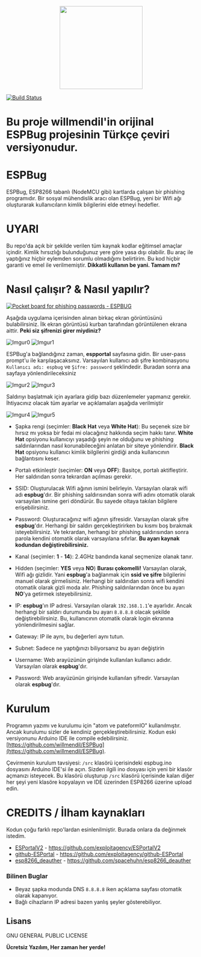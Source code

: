 <p align="center">
  <img width="220" height="220" src="https://i.imgur.com/vYE79I9.png">
</p>

[![Build Status](https://travis-ci.com/guanicoe/ESPBug_PIO.svg?branch=master)](https://travis-ci.com/guanicoe/ESPBug_PIO)


# Bu proje willmendil'in orijinal ESPBug projesinin Türkçe çeviri versiyonudur.

# ESPBug
ESPBug, ESP8266 tabanlı (NodeMCU gibi) kartlarda çalışan bir phishing programıdır. Bir sosyal mühendislik aracı olan ESPBug, yeni bir Wifi ağı oluşturarak kullanıcıların kimlik bilgilerini elde etmeyi hedefler.

# UYARI
Bu repo'da açık bir şekilde verilen tüm kaynak kodlar eğitimsel amaçlar içindir. Kimlik hırsızlığı bulunduğunuz yere göre yasa dışı olabilir. Bu araç ile yaptığınız hiçbir eylemden sorumlu olmadığımı belirtirim. Bu kod hiçbir garanti ve emel ile verilmemiştir. **Dikkatli kullanın be yani. Tamam mı?**

# Nasıl çalışır? & Nasıl yapılır?

[![Pocket board for phishing passwords - ESPBUG](https://i.imgur.com/PYyQzfI.jpg)](https://www.youtube.com/watch?v=X95rtPqSzw4 "Pocket board for phishing passwords - ESPBUG - Click to Watch!")

Aşağıda uygulama içerisinden alınan birkaç ekran görüntüsünü bulabilirsiniz. İlk ekran görüntüsü kurban tarafından görüntülenen ekrana aittir. **Peki siz şifrenizi girer miydiniz?**

![Imgur0](https://i.imgur.com/q5C7H7s.png)
![Imgur1](https://i.imgur.com/qYyqwnQl.jpg)

ESPBug'a bağlandığınız zaman, **espportal** sayfasına gidin. Bir user-pass prompt'u ile karşılaşacaksınız. Varsayılan kullanıcı adı şifre kombinasyonu `Kullanıcı adı: espbug` ve `Şifre: password` şeklindedir. Buradan sonra ana sayfaya yönlendirileceksiniz

![Imgur2](https://i.imgur.com/NgNZkYol.jpg)
![Imgur3](https://i.imgur.com/OgYxvRyl.jpg)

Saldırıyı başlatmak için ayarlara gidip bazı düzenlemeler yapmanız gerekir. İhtiyacınız olacak tüm ayarlar ve açıklamaları aşağıda verilmiştir

![Imgur4](https://i.imgur.com/lxz6Apwl.jpg)
![Imgur5](https://i.imgur.com/LeBXPztl.jpg)

 - Şapka rengi (seçimler: **Black Hat** veya **White Hat**): Bu seçenek size bir hırsız mı yoksa bir fedai mi olacağınız hakkında seçim hakkı tanır. **White Hat** opsiyonu kullanıcıyı yaşadığı şeyin ne olduğunu ve phishing saldırılarından nasıl korunabileceğini anlatan bir siteye yönlendirir. **Black Hat** opsiyonu kullanıcı kimlik bilgilerini girdiği anda kullanıcının bağlantısını keser.

 - Portalı etkinleştir (seçimler: **ON** veya **OFF**): Basitçe, portalı aktifleştirir. Her saldırıdan sonra tekrardan açılması gerekir.
 - SSID: Oluşturulacak Wifi ağının ismini belirleyin. Varsayılan olarak wifi adı **espbug**'dır. Bir phishing saldırısından sonra wifi adını otomatik olarak varsayılan ismine geri döndürür. Bu sayede oltaya takılan bilgilere erişebilirsiniz.
 - Password: Oluşturacağınız wifi ağının şifresidir. Varsayılan olarak şifre **espbug**'dır. Herhangi bir saldırı gerçekleştirirken bu kısmı boş bırakmak isteyebilirsiniz. Ve tekrardan, herhangi bir phishing saldırısından sonra parola kendini otomatik olarak varsayılana sıfırlar. **Bu ayarı kaynak kodundan değiştirebilirsiniz.**
 - Kanal (seçimler: **1** - **14**): 2.4GHz bandında kanal seçmenize olanak tanır.
 - Hidden (seçimler: **YES** veya **NO**) **Burası çokomelli!** Varsayılan olarak, Wifi ağı gizlidir. Yani **espbug**'a bağlanmak için **ssid ve şifre** bilgilerini manuel olarak girmelisiniz. Herhangi bir saldırıdan sonra wifi kendini otomatik olarak gizli moda alır. Phishing saldırılarından önce bu ayarı **NO**'ya getirmek isteyebilirsiniz.
 - IP: **espbug**'ın IP adresi. Varsayılan olarak `192.168.1.1`'e ayarlıdır. Ancak herhangi bir saldırı durumunda bu ayarı `8.8.8.8` olacak şekilde değiştirebilirsiniz. Bu, kullanıcının otomatik olarak login ekranına yönlendirilmesini sağlar.
 - Gateway: IP ile aynı, bu değerleri aynı tutun.
 - Subnet: Sadece ne yaptığınızı biliyorsanız bu ayarı değiştirin
 - Username: Web arayüzünün girişinde kullanılan kullanıcı adıdır. Varsayılan olarak **espbug**'dır.
 - Password: Web arayüzünün girişinde kullanılan şifredir. Varsayılan olarak **espbug**'dır.

# Kurulum

Programın yazımı ve kurulumu için "atom ve pateformIO" kullanılmıştır. Ancak kurulumu sizler de kendiniz gerçekleştirebilirsiniz. Kodun eski versiyonunu Arduino IDE ile compile edebilirsiniz. [https://github.com/willmendil/ESPBug](https://github.com/willmendil/ESPBug). 

Çevirmenin kurulum tavsiyesi:
`/src` klasörü içerisindeki espbug.ino dosyasını Arduino IDE'si ile açın. Sizden ilgili ino dosyası için yeni bir klasör açmanızı isteyecek. Bu klasörü oluşturup `/src` klasörü içerisinde kalan diğer her şeyi yeni klasöre kopyalayın ve IDE üzerinden ESP8266 üzerine upload edin.


# CREDITS / İlham kaynakları

Kodun çoğu farklı repo'lardan esinlenilmiştir. Burada onlara da değinmek istedim.
* [ESPortalV2] - https://github.com/exploitagency/ESPortalV2
* [github-ESPortal] - https://github.com/exploitagency/github-ESPortal
* [esp8266_deauther] - https://github.com/spacehuhn/esp8266_deauther


### Bilinen Buglar
- Beyaz şapka modunda DNS `8.8.8.8` iken  açıklama sayfası otomatik olarak kapanıyor. 
- Bağlı cihazların IP adresi bazen yanlış şeyler gösterebiliyor.

Lisans
----

  GNU GENERAL PUBLIC LICENSE


**Ücretsiz Yazılım, Her zaman her yerde!**


   [ESPortalV2]: <https://github.com/exploitagency/ESPortalV2>
   [github-ESPortal]: <https://github.com/exploitagency/github-ESPortal>
   [esp8266_deauther]: <https://github.com/spacehuhn/esp8266_deauther>
   [esp8266]: https://rcl.lt/files/c59c2f4d86f239f67a86-128x128
   [Arduino IDE]: https://www.arduino.cc/en/main/software
